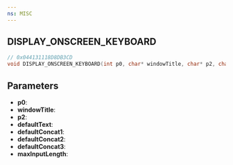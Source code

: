 ```yaml
---
ns: MISC
---
```

## DISPLAY_ONSCREEN_KEYBOARD

```c
// 0x044131118D8DB3CD
void DISPLAY_ONSCREEN_KEYBOARD(int p0, char* windowTitle, char* p2, char* defaultText, char* defaultConcat1, char* defaultConcat2, char* defaultConcat3, int maxInputLength);
```

## Parameters
* **p0**:
* **windowTitle**:
* **p2**:
* **defaultText**:
* **defaultConcat1**:
* **defaultConcat2**:
* **defaultConcat3**:
* **maxInputLength**:
